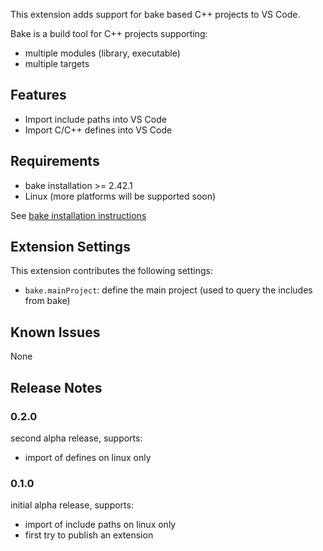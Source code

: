 This extension adds support for bake based C++ projects to VS Code.

Bake is a build tool for C++ projects supporting:
- multiple modules (library, executable)
- multiple targets 

## Features

- Import include paths into VS Code
- Import C/C++ defines into VS Code

## Requirements

- bake installation >= 2.42.1
- Linux (more platforms will be supported soon)

See [bake installation instructions](https://esrlabs.github.io/bake/install/install_bake.html#how-to-install-bake)
## Extension Settings

This extension contributes the following settings:

* `bake.mainProject`: define the main project (used to query the includes from bake)
 
## Known Issues

None

## Release Notes

### 0.2.0

second alpha release, supports:
- import of defines  on linux only

### 0.1.0

initial alpha release, supports:
- import of include paths on linux only
- first try to publish an extension